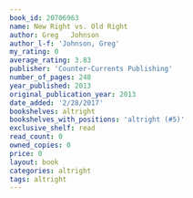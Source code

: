 ```yaml
---
book_id: 20706963
name: New Right vs. Old Right
author: Greg   Johnson
author_l-f: 'Johnson, Greg'
my_rating: 0
average_rating: 3.83
publisher: 'Counter-Currents Publishing'
number_of_pages: 248
year_published: 2013
original_publication_year: 2013
date_added: '2/28/2017'
bookshelves: altright
bookshelves_with_positions: 'altright (#5)'
exclusive_shelf: read
read_count: 0
owned_copies: 0
price: 0
layout: book
categories: altright
tags: altright
---
```

